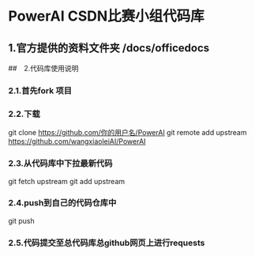 # PowerAI CSDN比赛小组代码库
## 1.官方提供的资料文件夹 /docs/officedocs

##　2.代码库使用说明
### 2.1.首先fork 项目
### 2.2.下载
git clone https://github.com/你的用户名/PowerAI
git remote add upstream https://github.com/wangxiaoleiAI/PowerAI
### 2.3.从代码库中下拉最新代码
git fetch upstream
git add upstream
### 2.4.push到自己的代码仓库中
git push 
### 2.5.代码提交至总代码库总github网页上进行requests
